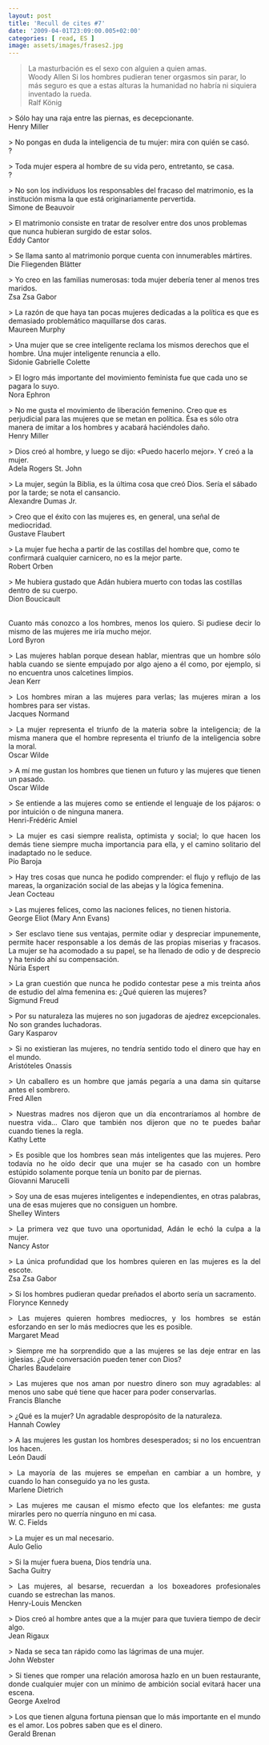 ```yaml
---
layout: post
title: 'Recull de cites #7'
date: '2009-04-01T23:09:00.005+02:00'
categories: [ read, ES ]
image: assets/images/frases2.jpg
---
```


> La masturbación es el sexo con alguien a quien amas.
<br/>Woody Allen
> Si los hombres pudieran tener orgasmos sin parar, lo más seguro es que a estas alturas la humanidad no habría ni siquiera inventado la rueda.
<br/>Ralf König
<p/>
> Sólo hay una raja entre las piernas, es decepcionante.
<br/>Henry Miller
<p/>
> No pongas en duda la inteligencia de tu mujer: mira con quién se casó.
<br/>?
<p/>
> Toda mujer espera al hombre de su vida pero, entretanto, se casa.
<br/>?
<p/>
> No son los individuos los responsables del fracaso del matrimonio, es la institución misma la que está originariamente pervertida.
<br/>Simone de Beauvoir
<p/>
> El matrimonio consiste en tratar de resolver entre dos unos problemas que nunca hubieran surgido de estar solos.
<br/>Eddy Cantor
<p/>
> Se llama santo al matrimonio porque cuenta con innumerables mártires.
<br/>Die Fliegenden Blätter
<p/>
> Yo creo en las familias numerosas: toda mujer debería tener al menos tres maridos.
<br/>Zsa Zsa Gabor
<p/>
> La razón de que haya tan pocas mujeres dedicadas a la política es que es demasiado problemático maquillarse dos caras.
<br/>Maureen Murphy
<p/>
> Una mujer que se cree inteligente reclama los mismos derechos que el hombre. Una mujer inteligente renuncia a ello.
<br/>Sidonie Gabrielle Colette
<p/>
> El logro más importante del movimiento feminista fue que cada uno se pagara lo suyo.
<br/>Nora Ephron
<p/>
> No me gusta el movimiento de liberación femenino. Creo que es perjudicial para las mujeres que se metan en política. Ésa es sólo otra manera de imitar a los hombres y acabará haciéndoles daño.
<br/>Henry Miller
<p/>
> Dios creó al hombre, y luego se dijo: «Puedo hacerlo mejor». Y creó a la mujer.
<br/>Adela Rogers St. John
<p/>
> La mujer, según la Biblia, es la última cosa que creó Dios. Sería el sábado por la tarde; se nota el cansancio.
<br/>Alexandre Dumas Jr.
<p/>
> Creo que el éxito con las mujeres es, en general, una señal de mediocridad.
<br/>Gustave Flaubert
<p/>
> La mujer fue hecha a partir de las costillas del hombre que, como te confirmará cualquier carnicero, no es la mejor parte.
<br/>Robert Orben
<p/>
> Me hubiera gustado que Adán hubiera muerto con todas las costillas dentro de su cuerpo.
<br/>Dion Boucicault</b></div><div style="text-align: justify;"><br /> Cuanto más conozco a los hombres, menos los quiero. Si pudiese decir lo mismo de las mujeres me iría mucho mejor.
<br/>Lord Byron
<p/>
> Las mujeres hablan porque desean hablar, mientras que un hombre sólo habla cuando se siente empujado por algo ajeno a él como, por ejemplo, si no encuentra unos calcetines limpios.
<br/>Jean Kerr
<p/>
> Los hombres miran a las mujeres para verlas; las mujeres miran a los hombres para ser vistas.
<br/>Jacques Normand
<p/>
> La mujer representa el triunfo de la materia sobre la inteligencia; de la misma manera que el hombre representa el triunfo de la inteligencia sobre la moral.
<br/>Oscar Wilde
<p/>
> A mí me gustan los hombres que tienen un futuro y las mujeres que tienen un pasado.
<br/>Oscar Wilde
<p/>
> Se entiende a las mujeres como se entiende el lenguaje de los pájaros: o por intuición o de ninguna manera.
<br/>Henri-Frédéric Amiel
<p/>
> La mujer es casi siempre realista, optimista y social; lo que hacen los demás tiene siempre mucha importancia para ella, y el camino solitario del inadaptado no le seduce.
<br/>Pío Baroja
<p/>
> Hay tres cosas que nunca he podido comprender: el flujo y reflujo de las mareas, la organización social de las abejas y la lógica femenina.
<br/>Jean Cocteau
<p/>
> Las mujeres felices, como las naciones felices, no tienen historia.
<br/>George Eliot (Mary Ann Evans)
<p/>
> Ser esclavo tiene sus ventajas, permite odiar y despreciar impunemente, permite hacer responsable a los demás de las propias miserias y fracasos. La mujer se ha acomodado a su papel, se ha llenado de odio y de desprecio y ha tenido ahí su compensación.
<br/>Núria Espert
<p/>
> La gran cuestión que nunca he podido contestar pese a mis treinta años de estudio del alma femenina es: ¿Qué quieren las mujeres?
<br/>Sigmund Freud
<p/>
> Por su naturaleza las mujeres no son jugadoras de ajedrez excepcionales. No son grandes luchadoras.
<br/>Gary Kasparov
<p/>
> Si no existieran las mujeres, no tendría sentido todo el dinero que hay en el mundo.
<br/>Aristóteles Onassis
<p/>
> Un caballero es un hombre que jamás pegaría a una dama sin quitarse antes el sombrero.
<br/>Fred Allen
<p/>
> Nuestras madres nos dijeron que un día encontraríamos al hombre de nuestra vida... Claro que también nos dijeron que no te puedes bañar cuando tienes la regla.
<br/>Kathy Lette
<p/>
> Es posible que los hombres sean más inteligentes que las mujeres. Pero todavía no he oído decir que una mujer se ha casado con un hombre estúpido solamente porque tenía un bonito par de piernas.
<br/>Giovanni Marucelli
<p/>
> Soy una de esas mujeres inteligentes e independientes, en otras palabras, una de esas mujeres que no consiguen un hombre.
<br/>Shelley Winters
<p/>
> La primera vez que tuvo una oportunidad, Adán le echó la culpa a la mujer.
<br/>Nancy Astor
<p/>
> La única profundidad que los hombres quieren en las mujeres es la del escote.
<br/>Zsa Zsa Gabor
<p/>
> Si los hombres pudieran quedar preñados el aborto sería un sacramento.
<br/>Florynce Kennedy
<p/>
> Las mujeres quieren hombres mediocres, y los hombres se están esforzando en ser lo más mediocres que les es posible.
<br/>Margaret Mead
<p/>
> Siempre me ha sorprendido que a las mujeres se las deje entrar en las iglesias. ¿Qué conversación pueden tener con Dios?
<br/>Charles Baudelaire
<p/>
> Las mujeres que nos aman por nuestro dinero son muy agradables: al menos uno sabe qué tiene que hacer para poder conservarlas.
<br/>Francis Blanche
<p/>
> ¿Qué es la mujer? Un agradable despropósito de la naturaleza.
<br/>Hannah Cowley
<p/>
> A las mujeres les gustan los hombres desesperados; si no los encuentran los hacen.
<br/>León Daudí
<p/>
> La mayoría de las mujeres se empeñan en cambiar a un hombre, y cuando lo han conseguido ya no les gusta.
<br/>Marlene Dietrich
<p/>
> Las mujeres me causan el mismo efecto que los elefantes: me gusta mirarles pero no querría ninguno en mi casa.
<br/>W. C. Fields
<p/>
> La mujer es un mal necesario.
<br/>Aulo Gelio
<p/>
> Si la mujer fuera buena, Dios tendría una.
<br/>Sacha Guitry
<p/>
> Las mujeres, al besarse, recuerdan a los boxeadores profesionales cuando se estrechan las manos.
<br/>Henry-Louis Mencken
<p/>
> Dios creó al hombre antes que a la mujer para que tuviera tiempo de decir algo.
<br/>Jean Rigaux
<p/>
> Nada se seca tan rápido como las lágrimas de una mujer.
<br/>John Webster
<p/>
> Si tienes que romper una relación amorosa hazlo en un buen restaurante, donde cualquier mujer con un mínimo de ambición social evitará hacer una escena.
<br/>George Axelrod
<p/>
> Los que tienen alguna fortuna piensan que lo más importante en el mundo es el amor. Los pobres saben que es el dinero.
<br/>Gerald Brenan

